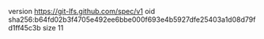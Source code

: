 version https://git-lfs.github.com/spec/v1
oid sha256:b64fd02b3f4705e492ee6bbe000f693e4b5927dfe25403a1d08d79fd1ff45c3b
size 11

